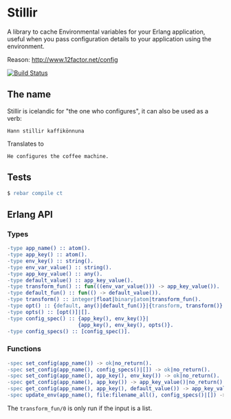 # Stillir

A library to cache Environmental variables for your Erlang application, useful when you 
pass configuration details to your application using the environment.

Reason: http://www.12factor.net/config

[![Build Status](https://magnum.travis-ci.com/heroku/stillir.png?token=xVUSrt9RJn9ZjQwspdLg&branch=master)](https://magnum.travis-ci.com/heroku/stillir)

## The name

Stillir is icelandic for "the one who configures", it can also be used as a verb:

```
Hann stillir kaffikönnuna
```

Translates to

```
He configures the coffee machine.
```

## Tests

``` erlang
$ rebar compile ct
```

## Erlang API

### Types

``` erlang
-type app_name() :: atom().
-type app_key() :: atom().
-type env_key() :: string().
-type env_var_value() :: string().
-type app_key_value() :: any().
-type default_value() :: app_key_value().
-type transform_fun() :: fun(((env_var_value())) -> app_key_value()).
-type default_fun() :: fun(() -> default_value()).
-type transform() :: integer|float|binary|atom|transform_fun().
-type opt() :: {default, any()|default_fun()}|{transform, transform()}|required.
-type opts() :: [opt()]|[].
-type config_spec() :: {app_key(), env_key()}|
                       {app_key(), env_key(), opts()}.
-type config_specs() :: [config_spec()].
```

### Functions

``` erlang
-spec set_config(app_name()) -> ok|no_return().
-spec set_config(app_name(), config_specs()|[]) -> ok|no_return().
-spec set_config(app_name(), app_key(), env_key()) -> ok|no_return().
-spec get_config(app_name(), app_key()) -> app_key_value()|no_return().
-spec get_config(app_name(), app_key(), default_value()) -> app_key_value().
-spec update_env(app_name(), file:filename_all(), config_specs()|[]) -> ok|no_return().
```

The `transform_fun/0` is only run if the input is a list.
